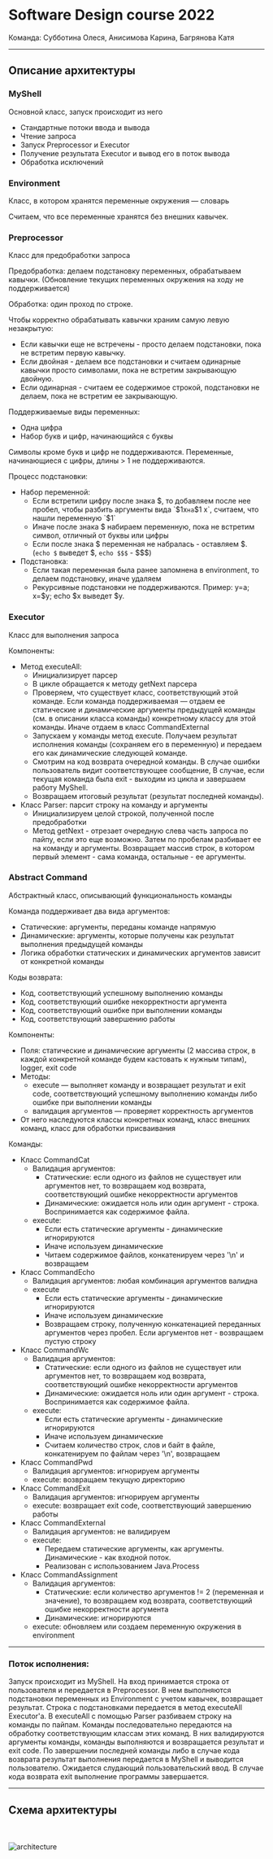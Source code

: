 # Software Design course 2022

Команда: Субботина Олеся, Анисимова Карина, Багрянова Катя

____

## Описание архитектуры

### MyShell

Основной класс, запуск происходит из него

* Стандартные потоки ввода и вывода
* Чтение запроса
* Запуск Preprocessor и Executor
* Получение результата Executor и вывод его в поток вывода
* Обработка исключений

### Environment

Класс, в котором хранятся переменные окружения — словарь

Считаем, что все переменные хранятся без внешних кавычек.

### Preprocessor

Класс для предобработки запроса

Предобработка: делаем подстановку переменных, обрабатываем кавычки. (Обновление текущих переменных окружения на ходу не поддерживается)

Обработка: один проход по строке.

Чтобы корректно обрабатывать кавычки храним самую левую незакрытую:
* Если кавычки еще не встречены -  просто делаем подстановки, пока не встретим первую кавычку.
* Если двойная - делаем все подстановки и считаем одинарные кавычки просто символами, пока не встретим закрывающую двойную.
* Если одинарная - считаем ее содержимое строкой, подстановки не делаем, пока не встретим ее закрывающую.

Поддерживаемые виды переменных:
* Одна цифра
* Набор букв и цифр, начинающийся с буквы

Символы кроме букв и цифр не поддерживаются. Переменные, начинающиеся с цифры, длины > 1 не поддерживаются.

Процесс подстановки:
* Набор переменной:
  * Если встретили цифру после знака $, то добавляем после нее пробел, чтобы разбить аргументы вида `$1x` на `$1 x`, считаем, что нашли переменную `$1`
  * Иначе после знака $ набираем переменную, пока не встретим символ, отличный от буквы или цифры
  * Если после знака $ переменная не набралась - оставляем $. (`echo $` выведет $, `echo $$$` - $$$)
* Подстановка:
  * Если такая переменная была ранее запомнена в environment, то делаем подстановку, иначе удаляем
  * Рекурсивные подстановки не поддерживаются. Пример: y=a; x=$y; echo $x выведет $y.

### Executor

Класс для выполнения запроса

Компоненты:
* Метод executeAll: 
  * Инициализирует парсер
  * В цикле обращается к методу getNext парсера
  * Проверяем, что существует класс, соответствующий этой команде. 
  Если команда поддерживаемая — отдаем ее статические и динамические аргументы предыдущей команды 
  (см. в описании класса команды) конкретному классу для этой команды. Иначе отдаем в класс CommandExternal 
  * Запускаем у команды метод execute.
  Получаем результат исполнения команды (сохраняем его в переменную) и передаем его как динамические следующей команде.
  * Смотрим на код возврата очередной команды. В случае ошибки пользователь видит соответствующее сообщение,
  В случае, если текущая команда была exit - выходим из цикла и завершаем работу MyShell.
  * Возвращаем итоговый результат (результат последней команды).
* Класс Parser: парсит строку на команду и аргументы
  * Инициализируем целой строкой, полученной после предобработки
  * Метод getNext - отрезает очередную слева часть запроса по пайпу, если это еще возможно. 
  Затем по пробелам разбивает ее на команду и аргументы. 
  Возвращает массив строк, в котором первый элемент - сама команда, остальные - ее аргументы.


### Abstract Command

Абстрактный класс, описывающий функциональность команды

Команда поддерживает два вида аргументов:
* Статические: аргументы, переданы команде напрямую
* Динамические: аргументы, которые получены как результат выполнения предыдущей команды
* Логика обработки статических и динамических аргументов зависит от конкретной команды

Коды возврата:
* Код, соответствующий успешному выполнению команды
* Код, соответствующий ошибке некорректности аргумента
* Код, соответствующий ошибке при выполнении команды
* Код, соответствующий завершению работы

Компоненты:
* Поля: статические и динамические аргументы (2 массива строк, в каждой конкретной команде будем кастовать к нужным типам),
logger, exit code
* Методы: 
  * execute — выполняет команду и возвращает результат и exit code, соответствующий успешному выполнению команды либо ошибке при выполнении команды
  * валидация аргументов — проверяет корректность аргументов
* От него наследуются классы конкретных команд, класс внешних команд, класс для обработки присваивания

Команды: 
* Класс CommandCat
  * Валидация аргументов: 
    * Статические: если одного из файлов не существует или аргументов нет, 
    то возвращаем код возврата, соответствующий ошибке некорректности аргументов
    * Динамические: ожидается ноль или один аргумент - строка. Воспринимается как содержимое файла.
  * execute: 
    * Если есть статические аргументы - динамические игнорируются
    * Иначе используем динамические
    * Читаем содержимое файлов, конкатенируем через '\n' и возвращаем
* Класс CommandEcho 
  * Валидация аргументов: любая комбинация аргументов валидна
  * execute
    * Если есть статические аргументы - динамические игнорируются
    * Иначе используем динамические
    * Возвращаем строку, полученную конкатенацией переданных аргументов через пробел. Если аргументов нет - возвращаем пустую строку
* Класс CommandWc
  * Валидация аргументов:
    * Статические: если одного из файлов не существует или аргументов нет,
      то возвращаем код возврата, соответствующий ошибке некорректности аргументов
    * Динамические: ожидается ноль или один аргумент - строка. Воспринимается как содержимое файла.
  * execute:
    * Если есть статические аргументы - динамические игнорируются
    * Иначе используем динамические
    * Считаем количество строк, слов и байт в файле, конкатенируем по файлам через '\n', возвращаем
* Класс CommandPwd
  * Валидация аргументов: игнорируем аргументы
  * execute: возвращаем текущую директорию
* Класс CommandExit
  * Валидация аргументов: игнорируем аргументы
  * execute: возвращает exit code, соответствующий завершению работы
* Класс CommandExternal
  * Валидация аргументов: не валидируем
  * execute: 
    * Передаем статические аргументы, как аргументы. Динамические - как входной поток.
    * Реализован с использованием Java.Process
* Класс CommandAssignment
  * Валидация аргументов: 
    * Статические: если количество аргументов != 2 (переменная и значение), то возвращаем код возврата, 
    соответствующий ошибке некорректности аргумента
    * Динамические: игнорируются
  * execute: обновляем или создаем переменную окружения в environment

____

### Поток исполнения:
Запуск происходит из MyShell. На вход принимается строка от пользователя и передается в Preprocessor.
В нем выполняются подстановки переменных из Environment с учетом кавычек, возвращает результат.
Строка с подстановками передается в метод executeAll Executor'а. 
В executeAll с помощью Parser разбиваем строку на команды по пайпам. Команды последовательно передаются
на обработку соответствующим классам этих команд. В них валидируются
аргументы команды, команды выполняются и возвращается результат и exit code.
По завершении последней команды либо в случае кода возврата результат выполнения
передается в MyShell и выводится пользователю. Ожидается слудающий пользовательский ввод.
В случае кода возврата exit выполнение программы завершается.

____

## Схема архитектуры

<br></br>
![architecture](assets/SD.png)
<br></br>
